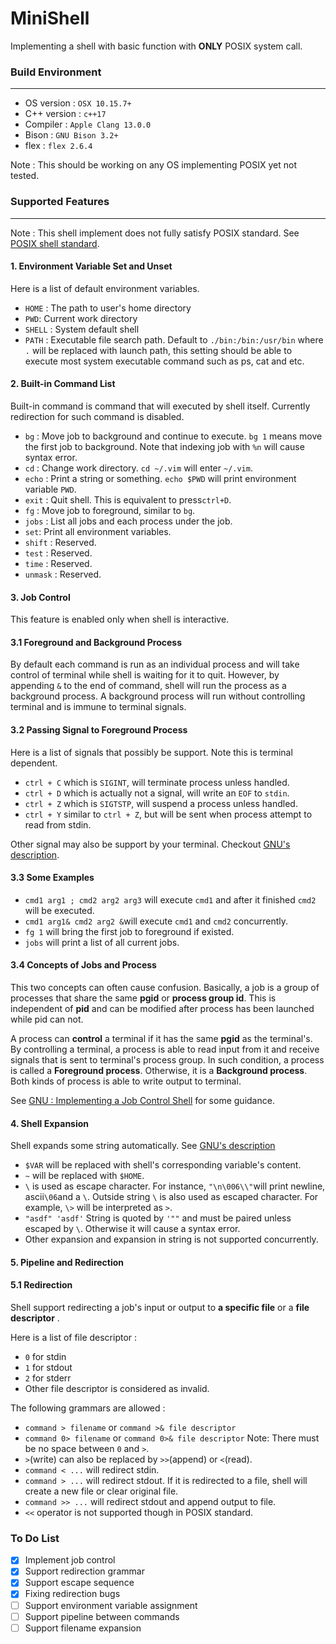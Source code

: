 # MiniShell

Implementing a shell with basic function with **ONLY** POSIX system call. 

### Build Environment
---
* OS version : `OSX 10.15.7+`
* C++ version : `c++17`
* Compiler : `Apple Clang 13.0.0`
* Bison : `GNU Bison 3.2+`
* flex : `flex 2.6.4`

Note : This should be working on any OS implementing POSIX yet not tested.
### Supported Features
---

Note : This shell implement does not fully satisfy POSIX standard. See [POSIX shell standard](https://pubs.opengroup.org/onlinepubs/9699919799/utilities/V3_chap02.html).
#### 1. Environment Variable Set and Unset

Here is a list of default environment variables.
* `HOME` : The path to user's home directory
* `PWD`: Current work directory
* `SHELL` : System default shell
* `PATH` : Executable file search path. Default to `./bin:/bin:/usr/bin` where `.` will be replaced with launch path, this setting should be able to execute most system executable command such as ps, cat and etc.


#### 2. Built-in Command List
Built-in command is command that will executed by shell itself. Currently redirection for such command is disabled.

* `bg` : Move job to background and continue to execute. `bg 1` means move the first job to background. Note that indexing job with `%n` will cause syntax error.
* `cd` : Change work directory. `cd ~/.vim` will enter `~/.vim`.
* `echo` : Print a string or something. `echo $PWD` will print environment variable `PWD`.
* `exit` : Quit shell. This is equivalent to press`ctrl+D`.
* `fg` : Move job to foreground, similar to `bg`.
* `jobs` : List all jobs and each process under the job.
* `set`: Print all environment variables.
* `shift` : Reserved.
* `test` : Reserved.
* `time` : Reserved.
* `unmask` : Reserved.

#### 3. Job Control

This feature is enabled only when shell is interactive.
#### 3.1 Foreground and Background Process

By default each command is run as an individual process and will take control of terminal while shell is waiting for it to quit. However, by appending `&` to the end of command, shell will run the process as a background process. A background process will run without controlling terminal and is immune to terminal signals.

#### 3.2 Passing Signal to Foreground Process
Here is a list of signals that possibly be support. Note this is terminal dependent.
* `ctrl + C` which is `SIGINT`, will terminate process unless handled.
* `ctrl + D` which is actually not a signal, will write an `EOF` to `stdin`.
* `ctrl + Z` which is `SIGTSTP`, will suspend a process unless handled.
* `ctrl + Y` similar to `ctrl + Z`, but will be sent when process attempt to read from stdin.

Other signal may also be support by your terminal. Checkout [GNU's description](https://www.gnu.org/software/bash/manual/html_node/Signals.html).
	
#### 3.3 Some Examples

* `cmd1 arg1 ; cmd2 arg2 arg3` will execute `cmd1` and after it finished `cmd2` will be executed.
* `cmd1 arg1& cmd2 arg2 &`will execute `cmd1` and `cmd2` concurrently.
* `fg 1` will bring the first job to foreground if existed.
* `jobs` will print a list of all current jobs.

#### 3.4 Concepts of Jobs and Process

This two concepts can often cause confusion. Basically, a job is a group of processes that share the same **pgid** or **process group id**. This is independent of **pid** and can be modified after process has been launched while pid can not.

A process can **control** a terminal if it has the same **pgid** as the terminal's. By controlling a terminal, a process is able to read input from it and receive signals that is sent to terminal's process group. In such condition, a process is called a **Foreground process**. Otherwise, it is a **Background process**. Both kinds of process is able to write output to terminal.

See [GNU : Implementing a Job Control Shell](https://www.gnu.org/software/libc/manual/html_node/Implementing-a-Shell.html) for some guidance.
#### 4. Shell Expansion
Shell expands some string automatically. See [GNU's description](https://www.gnu.org/software/bash/manual/html_node/Shell-Expansions.html)
* `$VAR` will be replaced with shell's corresponding variable's content.
* `~` will be replaced with `$HOME`.
* `\` is used as escape character. For instance, `"\n\006\\"`will print newline, ascii`\06`and a `\`. Outside string `\` is also used as escaped character. For example, `\>` will be interpreted as `>`.
* `"asdf" 'asdf'` String is quoted by `'""` and must be paired unless escaped by `\`. Otherwise it will cause a syntax error.
* Other expansion and expansion in string is not supported concurrently.
#### 5. Pipeline and Redirection

#### 5.1 Redirection

Shell support redirecting a job's input or output to **a specific file** or a **file descriptor** .

Here is a list of file descriptor :
* `0` for stdin 
* `1` for stdout
* `2` for stderr
* Other file descriptor is considered as invalid.

The following grammars are allowed :

* `command > filename` or `command >& file descriptor`
* `command 0> filename` or `command 0>& file descriptor` Note: There must be no space between `0` and `>`.
* `>`(write) can also be replaced by `>>`(append) or `<`(read).
* `command < ...` will redirect stdin.
* `command > ...` will redirect stdout. If it is redirected to a file, shell will create a new file or clear original file.
* `command >> ...` will redirect stdout and append output to file.
* `<<` operator is not supported though in POSIX standard.


### To Do List

- [x] Implement job control
- [x] Support redirection grammar
- [x] Support escape sequence
- [x] Fixing redirection bugs
- [ ] Support environment variable assignment
- [ ] Support pipeline between commands
- [ ] Support filename expansion
